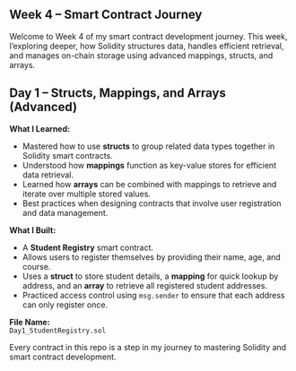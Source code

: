 ## Week 4 – Smart Contract Journey 

Welcome to Week 4 of my smart contract development journey. 
This week, I’exploring deeper, how Solidity structures data, handles efficient retrieval, and manages on-chain storage using advanced mappings, structs, and arrays.


## Day 1 – Structs, Mappings, and Arrays (Advanced)

**What I Learned:**
- Mastered how to use **structs** to group related data types together in Solidity smart contracts.
- Understood how **mappings** function as key-value stores for efficient data retrieval.
- Learned how **arrays** can be combined with mappings to retrieve and iterate over multiple stored values.
- Best practices when designing contracts that involve user registration and data management.

**What I Built:**
- A **Student Registry** smart contract.
- Allows users to register themselves by providing their name, age, and course.
- Uses a **struct** to store student details, a **mapping** for quick lookup by address, and an **array** to retrieve all registered student addresses.
- Practiced access control using `msg.sender` to ensure that each address can only register once.

**File Name:**  
`Day1_StudentRegistry.sol`



Every contract in this repo is a step in my journey to mastering Solidity and smart contract development.
